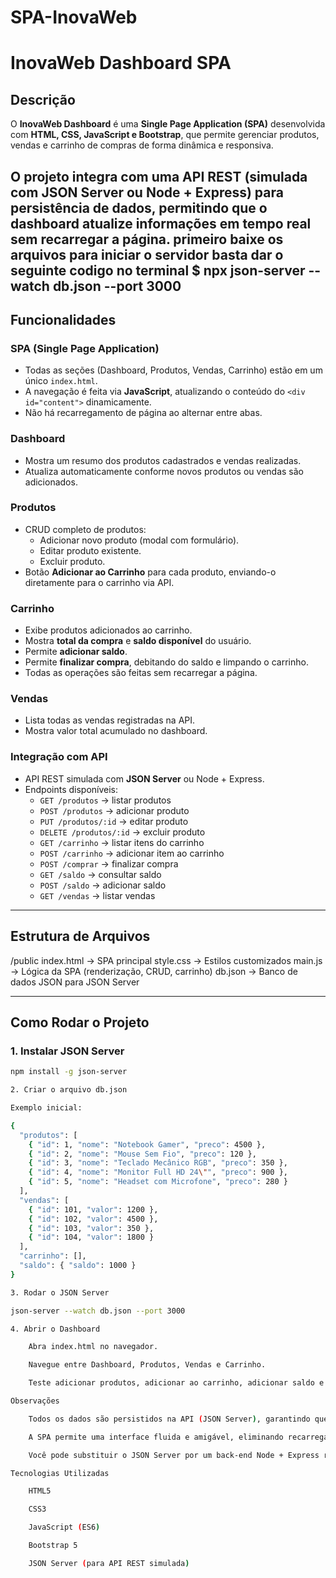 # SPA-InovaWeb
# InovaWeb Dashboard SPA

## Descrição
O **InovaWeb Dashboard** é uma **Single Page Application (SPA)** desenvolvida com **HTML, CSS, JavaScript e Bootstrap**, que permite gerenciar produtos, vendas e carrinho de compras de forma dinâmica e responsiva.  

O projeto integra com uma **API REST** (simulada com **JSON Server** ou Node + Express) para persistência de dados, permitindo que o dashboard **atualize informações em tempo real** sem recarregar a página.
primeiro baixe os arquivos
para iniciar o servidor basta dar o seguinte codigo no terminal
$ npx json-server --watch db.json --port 3000
---

## Funcionalidades

### SPA (Single Page Application)
- Todas as seções (Dashboard, Produtos, Vendas, Carrinho) estão em um único `index.html`.
- A navegação é feita via **JavaScript**, atualizando o conteúdo do `<div id="content">` dinamicamente.
- Não há recarregamento de página ao alternar entre abas.

### Dashboard
- Mostra um resumo dos produtos cadastrados e vendas realizadas.
- Atualiza automaticamente conforme novos produtos ou vendas são adicionados.

### Produtos
- CRUD completo de produtos:
  - Adicionar novo produto (modal com formulário).
  - Editar produto existente.
  - Excluir produto.
- Botão **Adicionar ao Carrinho** para cada produto, enviando-o diretamente para o carrinho via API.

### Carrinho
- Exibe produtos adicionados ao carrinho.
- Mostra **total da compra** e **saldo disponível** do usuário.
- Permite **adicionar saldo**.
- Permite **finalizar compra**, debitando do saldo e limpando o carrinho.
- Todas as operações são feitas sem recarregar a página.

### Vendas
- Lista todas as vendas registradas na API.
- Mostra valor total acumulado no dashboard.

### Integração com API
- API REST simulada com **JSON Server** ou Node + Express.
- Endpoints disponíveis:
  - `GET /produtos` → listar produtos
  - `POST /produtos` → adicionar produto
  - `PUT /produtos/:id` → editar produto
  - `DELETE /produtos/:id` → excluir produto
  - `GET /carrinho` → listar itens do carrinho
  - `POST /carrinho` → adicionar item ao carrinho
  - `POST /comprar` → finalizar compra
  - `GET /saldo` → consultar saldo
  - `POST /saldo` → adicionar saldo
  - `GET /vendas` → listar vendas

---

## Estrutura de Arquivos

/public
index.html → SPA principal
style.css → Estilos customizados
main.js → Lógica da SPA (renderização, CRUD, carrinho)
db.json → Banco de dados JSON para JSON Server


---

## Como Rodar o Projeto

### 1. Instalar JSON Server
```bash
npm install -g json-server

2. Criar o arquivo db.json

Exemplo inicial:

{
  "produtos": [
    { "id": 1, "nome": "Notebook Gamer", "preco": 4500 },
    { "id": 2, "nome": "Mouse Sem Fio", "preco": 120 },
    { "id": 3, "nome": "Teclado Mecânico RGB", "preco": 350 },
    { "id": 4, "nome": "Monitor Full HD 24\"", "preco": 900 },
    { "id": 5, "nome": "Headset com Microfone", "preco": 280 }
  ],
  "vendas": [
    { "id": 101, "valor": 1200 },
    { "id": 102, "valor": 4500 },
    { "id": 103, "valor": 350 },
    { "id": 104, "valor": 1800 }
  ],
  "carrinho": [],
  "saldo": { "saldo": 1000 }
}

3. Rodar o JSON Server

json-server --watch db.json --port 3000

4. Abrir o Dashboard

    Abra index.html no navegador.

    Navegue entre Dashboard, Produtos, Vendas e Carrinho.

    Teste adicionar produtos, adicionar ao carrinho, adicionar saldo e finalizar compras.

Observações

    Todos os dados são persistidos na API (JSON Server), garantindo que o dashboard continue consistente mesmo após recarregar a página.

    A SPA permite uma interface fluida e amigável, eliminando recarregamentos desnecessários.

    Você pode substituir o JSON Server por um back-end Node + Express real, mantendo a mesma estrutura de endpoints.

Tecnologias Utilizadas

    HTML5

    CSS3

    JavaScript (ES6)

    Bootstrap 5

    JSON Server (para API REST simulada)
